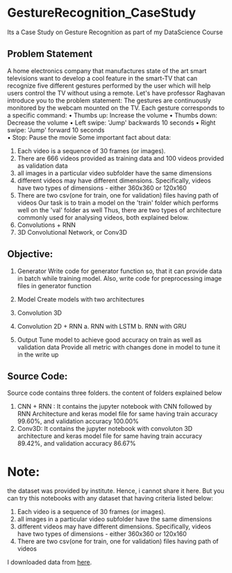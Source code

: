 # GestureRecognition_CaseStudy
Its a Case Study on Gesture Recognition as part of my DataScience Course

## Problem Statement
A home electronics company that manufactures state of the art smart televisions want to develop a cool feature in the smart-TV that can recognize five different gestures performed by the user which will help users control the TV without using a remote. Let's have professor Raghavan introduce you to the problem statement:
The gestures are continuously monitored by the webcam mounted on the TV. Each gesture corresponds to a specific command:
•	Thumbs up:  Increase the volume
•	Thumbs down: Decrease the volume
•	Left swipe: 'Jump' backwards 10 seconds
•	Right swipe: 'Jump' forward 10 seconds  
•	Stop: Pause the movie
Some important fact about data: 
1.	Each video is a sequence of 30 frames (or images).
2.	There are 666 videos provided as training data and 100 videos provided as validation data
3.	all images in a particular video subfolder have the same dimensions
4.	different videos may have different dimensions. Specifically, videos have two types of dimensions - either 360x360 or 120x160
5.	There are two csv(one for train, one for validation) files having path of videos
Our task is to train a model on the 'train' folder which performs well on the 'val' folder as well
Thus, there are two types of architecture commonly used for analysing videos, both explained below. 
1.	Convolutions + RNN
2.	3D Convolutional Network, or Conv3D

## Objective:
1.	Generator
Write code for generator function so, that it can provide data in batch while training model.
Also, write code for preprocessing image files in generator function

2.	Model 
Create models with two architectures 
1.	Convolution 3D
2.	Convolution 2D + RNN 
a.	RNN with LSTM 
b.	RNN with GRU
3.	Output
Tune model to achieve good accuracy on train as well as validation data
Provide all metric with changes done in model to tune it in the write up 

## Source Code:
Source code contains three folders. the content of folders explained below
1) CNN + RNN :
It contains the jupyter notebook with CNN  followed by RNN Architecture and keras model file for same having train accuracy 99.60%, and validation accuracy 100.00%
2) Conv3D:
It contains the jupyter notebook with convoluton 3D architecture and keras model file for same having train accuracy 89.42%, and validation accuracy 86.67%

# Note:
the dataset was provided by institute. Hence, i cannot share it here.
But you can try this notebooks with any dataset that having criteria listed below:
1.	Each video is a sequence of 30 frames (or images).
2.	all images in a particular video subfolder have the same dimensions
3.	different videos may have different dimensions. Specifically, videos have two types of dimensions - either 360x360 or 120x160
4.	There are two csv(one for train, one for validation) files having path of videos

I downloaded data from [here](https://drive.google.com/file/d/1ehyrYBQ5rbQQe6yL4XbLWe3FMvuVUGiL/view).
